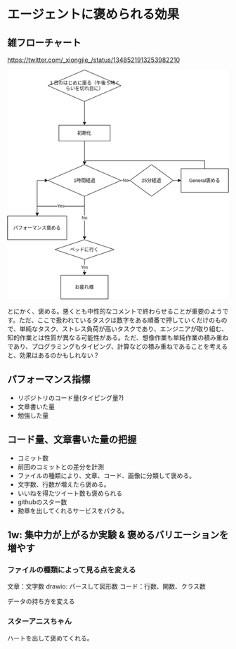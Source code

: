 # エージェントに褒められる効果
## 雑フローチャート
https://twitter.com/_xiongjie_/status/1348521913253982210

![](praising_agent/agent_design.png)

とにかく、褒める。悪くとも中性的なコメントで終わらせることが重要のようです。ただ、ここで扱われているタスクは数字をある順番で押していくだけのもので、単純なタスク、ストレス負荷が高いタスクであり、エンジニアが取り組む、知的作業とは性質が異なる可能性がある。ただ、想像作業も単純作業の積み重ねであり、プログラミングもタイピング、計算などの積み重ねであることを考えると、効果はあるのかもしれない？

## パフォーマンス指標
* リポジトリのコード量(タイピング量?)
* 文章書いた量
* 勉強した量

## コード量、文章書いた量の把握
* コミット数
* 前回のコミットとの差分を計測
* ファイルの種類により、文章、コード、画像に分類して褒める。
* 文字数、行数が増えたら褒める。
* いいねを得たツイート数も褒められる
* githubのスター数
* 勲章を出してくれるサービスをパクる。

## 1w: 集中力が上がるか実験 & 褒めるバリエーションを増やす
### ファイルの種類によって見る点を変える
文章：文字数
drawio: パースして図形数
コード：行数、関数、クラス数

データの持ち方を変える

### スターアニスちゃん
ハートを出して褒めてくれる。
